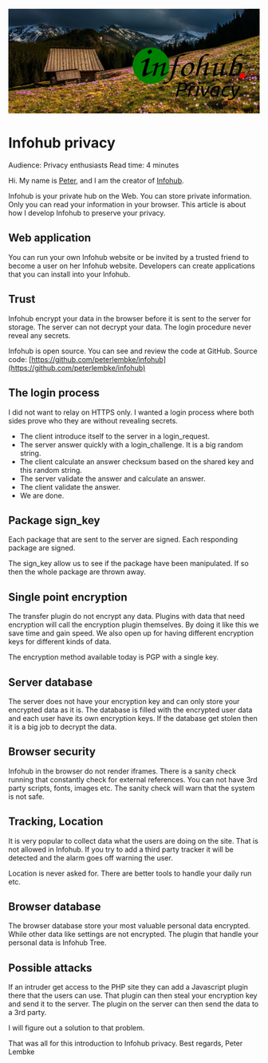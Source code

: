 ![Infohub privacy](../generic-image/pexels-pixabay-371662-en.jpg)

# Infohub privacy
Audience: Privacy enthusiasts
Read time: 4 minutes

Hi. My name is [Peter](https://www.linkedin.com/in/peter-lembke-4b607293/), and I am the creator of [Infohub](https://infohub.se/).

Infohub is your private hub on the Web. You can store private information. Only you can read your information in your browser.
This article is about how I develop Infohub to preserve your privacy.

## Web application
You can run your own Infohub website or be invited by a trusted friend to become a user on her Infohub website. Developers can create applications that you can install into your Infohub.

## Trust
Infohub encrypt your data in the browser before it is sent to the server for storage. The server can not decrypt your data. The login procedure never reveal any secrets.

Infohub is open source. You can see and review the code at GitHub.
Source code: [https://github.com/peterlembke/infohub](https://github.com/peterlembke/infohub)

## The login process
I did not want to relay on HTTPS only. I wanted a login process where both sides prove who they are without revealing secrets.

* The client introduce itself to the server in a login_request.
* The server answer quickly with a login_challenge. It is a big random string.
* The client calculate an answer checksum based on the shared key and this random string.
* The server validate the answer and calculate an answer.
* The client validate the answer.
* We are done.

## Package sign_key
Each package that are sent to the server are signed. Each responding package are signed.

The sign_key allow us to see if the package have been manipulated. If so then the whole package are thrown away.

## Single point encryption
The transfer plugin do not encrypt any data. Plugins with data that need encryption will call the encryption plugin themselves. By doing it like this we save time and gain speed. We also open up for having different encryption keys for different kinds of data.

The encryption method available today is PGP with a single key.

## Server database
The server does not have your encryption key and can only store your encrypted data as it is.
The database is filled with the encrypted user data and each user have its own encryption keys. If the database get stolen then it is a big job to decrypt the data.

## Browser security
Infohub in the browser do not render iframes. There is a sanity check running that constantly check for external references. You can not have 3rd party scripts, fonts, images etc. The sanity check will warn that the system is not safe.

## Tracking, Location
It is very popular to collect data what the users are doing on the site. That is not allowed in Infohub.
If you try to add a third party tracker it will be detected and the alarm goes off warning the user.

Location is never asked for. There are better tools to handle your daily run etc.

## Browser database
The browser database store your most valuable personal data encrypted. While other data like settings are not encrypted.
The plugin that handle your personal data is Infohub Tree.

## Possible attacks
If an intruder get access to the PHP site they can add a Javascript plugin there that the users can use. That plugin can then steal your encryption key and send it to the server. The plugin on the server can then send the data to a 3rd party.

I will figure out a solution to that problem.



That was all for this introduction to Infohub privacy.
Best regards, Peter Lembke

